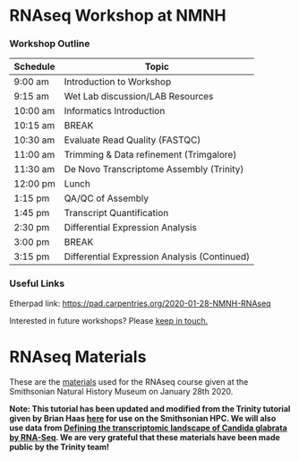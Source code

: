 # RNAseq Workshop at NMNH
### Workshop Outline

| Schedule  | Topic  |
|---|---|
|9:00 am |Introduction to Workshop   |
|9:15 am |Wet Lab discussion/LAB Resources  |
|10:00 am|Informatics Introduction   |
|10:15 am|BREAK  |
|10:30 am|Evaluate Read Quality (FASTQC)  |
|11:00 am|Trimming & Data refinement (Trimgalore)  |
|11:30 am|De Novo Transcriptome Assembly (Trinity)  |
|12:00 pm|Lunch  |
|1:15 pm |QA/QC of Assembly  |
|1:45 pm |Transcript Quantification  |
|2:30 pm |Differential Expression Analysis  |
|3:00 pm |BREAK  |
|3:15 pm |Differential Expression Analysis (Continued)  |

### Useful Links

Etherpad link: https://pad.carpentries.org/2020-01-28-NMNH-RNAseq

Interested in future workshops? Please [keep in touch.](keeping_in_touch.md)

# RNAseq Materials

These are the [materials](https://github.com/SmithsonianWorkshops/2020-01-28-NMNH-RNAseq/tree/master/Materials) used for the RNAseq course given at the Smithsonian Natural History Museum on January 28th 2020. 

**Note: This tutorial has been updated and modified from the Trinity tutorial given by Brian Haas [here](https://github.com/trinityrnaseq/KrumlovTrinityWorkshopJan2016/wiki/Home/e67c7a4ae4fe005866a56371ea29f15c79e8ccfb) for use on the Smithsonian HPC. We will also use data from [Defining the transcriptomic landscape of Candida glabrata by RNA-Seq](http://www.ncbi.nlm.nih.gov/pubmed/?term=25586221). We are very grateful that these materials have been made public by the Trinity team!**

